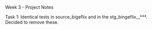 Week 3 - Project Notes

Task 1:
Identical tests in source_bigeflix and in the stg_bingeflix__***. Decided to remove these.
